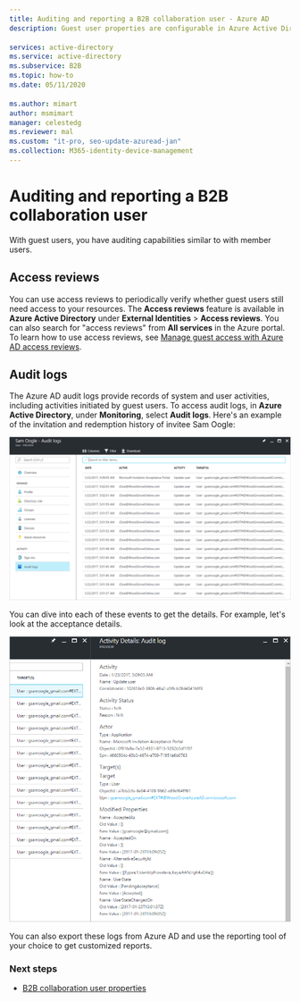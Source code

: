 ```yaml
---
title: Auditing and reporting a B2B collaboration user - Azure AD
description: Guest user properties are configurable in Azure Active Directory B2B collaboration

services: active-directory
ms.service: active-directory
ms.subservice: B2B
ms.topic: how-to
ms.date: 05/11/2020

ms.author: mimart
author: msmimart
manager: celestedg
ms.reviewer: mal
ms.custom: "it-pro, seo-update-azuread-jan"
ms.collection: M365-identity-device-management
---
```


# Auditing and reporting a B2B collaboration user
With guest users, you have auditing capabilities similar to with member users. 

## Access reviews
You can use access reviews to periodically verify whether guest users still need access to your resources. The **Access reviews** feature is available in **Azure Active Directory** under **External Identities** > **Access reviews**. You can also search for "access reviews" from **All services** in the Azure portal. To learn how to use access reviews, see [Manage guest access with Azure AD access reviews](../governance/manage-guest-access-with-access-reviews.md).

## Audit logs

The Azure AD audit logs provide records of system and user activities, including activities initiated by guest users. To access audit logs, in **Azure Active Directory**, under **Monitoring**, select **Audit logs**. Here's an example of the invitation and redemption history of invitee Sam Oogle:

![Screenshot showing and example of audit log output](./media/auditing-and-reporting/audit-log.png)

You can dive into each of these events to get the details. For example, let's look at the acceptance details.

![Screenshot showing and example of activity details output](./media/auditing-and-reporting/activity-details.png)

You can also export these logs from Azure AD and use the reporting tool of your choice to get customized reports.

### Next steps

- [B2B collaboration user properties](user-properties.md)

